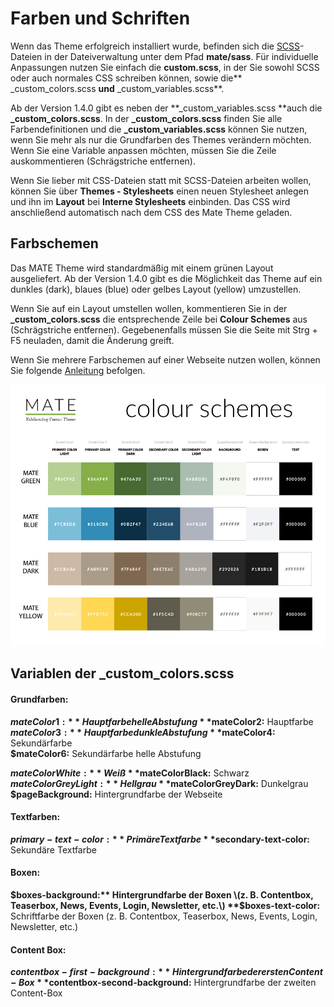 
# Farben und Schriften

Wenn das Theme erfolgreich installiert wurde, befinden sich die [SCSS](https://sass-lang.com/documentation/file.SASS_REFERENCE.html)-Dateien in der Dateiverwaltung unter dem Pfad **mate/sass**. Für individuelle Anpassungen nutzen Sie einfach die **custom.scss**, in der Sie sowohl SCSS oder auch normales CSS schreiben können, sowie die** \_custom\_colors.scss **und** \_custom\_variables.scss**.

Ab der Version 1.4.0 gibt es neben der **\_custom\_variables.scss **auch die **\_custom\_colors.scss**. In der **\_custom\_colors.scss** finden Sie alle Farbendefinitionen und die **\_custom\_variables.scss** können Sie nutzen, wenn Sie mehr als nur die Grundfarben des Themes verändern möchten. Wenn Sie eine Variable anpassen möchten, müssen Sie die Zeile auskommentieren \(Schrägstriche entfernen\).

Wenn Sie lieber mit CSS-Dateien statt mit SCSS-Dateien arbeiten wollen, können Sie über **Themes - Stylesheets** einen neuen Stylesheet anlegen und ihn im **Layout** bei **Interne Stylesheets** einbinden. Das CSS wird anschließend automatisch nach dem CSS des Mate Theme geladen.

## Farbschemen

Das MATE Theme wird standardmäßig mit einem grünen Layout ausgeliefert. Ab der Version 1.4.0 gibt es die Möglichkeit das Theme auf ein dunkles \(dark\), blaues \(blue\) oder gelbes Layout \(yellow\) umzustellen.

Wenn Sie auf ein Layout umstellen wollen, kommentieren Sie in der **\_custom\_colors.scss** die entsprechende Zeile bei **Colour Schemes** aus \(Schrägstriche entfernen\). Gegebenenfalls müssen Sie die Seite mit Strg + F5 neuladen, damit die Änderung greift.

Wenn Sie mehrere Farbschemen auf einer Webseite nutzen wollen, können Sie folgende [Anleitung](mate_theme/mate-farbschema-fuer-einzelne-seite-anpassen.md) befolgen.

![](../_images/mate-theme/color_schemes/MATE_theme_colorschemes.jpg)

## Variablen der \_custom\_colors.scss

#### Grundfarben:

**$mateColor1:** Hauptfarbe helle Abstufung  
**$mateColor2:** Hauptfarbe  
**$mateColor3:** Hauptfarbe dunkle Abstufung  
**$mateColor4:** Sekundärfarbe  
**$mateColor6:** Sekundärfarbe helle Abstufung

**$mateColorWhite:** Weiß  
**$mateColorBlack:** Schwarz  
**$mateColorGreyLight:** Hellgrau  
**$mateColorGreyDark:** Dunkelgrau  
**$pageBackground:** Hintergrundfarbe der Webseite

#### Textfarben:

**$primary-text-color:** Primäre Textfarbe  
**$secondary-text-color:** Sekundäre Textfarbe

#### Boxen:

**$boxes-background:** Hintergrundfarbe der Boxen \(z. B. Contentbox, Teaserbox, News, Events, Login, Newsletter, etc.\)  
**$boxes-text-color:** Schriftfarbe der Boxen \(z. B. Contentbox, Teaserbox, News, Events, Login, Newsletter, etc.\)

#### Content Box:

**$contentbox-first-background:** Hintergrundfarbe der ersten Content-Box  
**$contentbox-second-background:** Hintergrundfarbe der zweiten Content-Box

